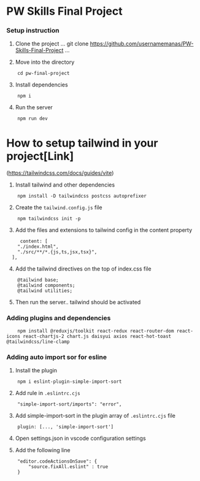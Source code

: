 # PW Skills Final Project

### Setup instruction

1. Clone the project
...
    git clone https://github.com/usernamemanas/PW-Skills-Final-Project
...

2. Move into the directory
```
    cd pw-final-project
```

3. Install dependencies
```
    npm i
```

4. Run the server
```
    npm run dev
```


# How to setup tailwind in your project[Link]
(https://tailwindcss.com/docs/guides/vite)

1. Install tailwind and other dependencies
```
    npm install -D tailwindcss postcss autoprefixer
```

2. Create the  `tailwind.config.js` file
```
    npm tailwindcss init -p
```
3. Add the files and extensions to tailwind config in the content property
```
     content: [
    "./index.html",
    "./src/**/*.{js,ts,jsx,tsx}",
  ],
```

4. Add the tailwind directives on the top of index.css file
```
    @tailwind base;
    @tailwind components;
    @tailwind utilities;
```

5. Then run the server.. tailwind should be activated


### Adding plugins and dependencies
```
    npm install @reduxjs/toolkit react-redux react-router-dom react-icons react-chartjs-2 chart.js daisyui axios react-hot-toast @tailwindcss/line-clamp
```

### Adding auto import sor for esline

1. Install the plugin
```
    npm i eslint-plugin-simple-import-sort
```

2. Add rule in `.eslintrc.cjs`
```
    "simple-import-sort/imports": "error",
```

3. Add simple-import-sort in the plugin array of `.eslintrc.cjs` file

```
    plugin: [..., 'simple-import-sort']
```

4. Open settings.json in vscode configuration settings

5. Add the following line
```
    "editor.codeActionsOnSave": {
        "source.fixAll.eslint" : true 
    } 
```